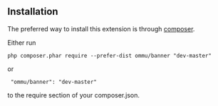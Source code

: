Installation
------------
The preferred way to install this extension is through [composer](http://getcomposer.org/download/).

Either run

```
php composer.phar require --prefer-dist ommu/banner "dev-master"
```

 or
```
 "ommu/banner": "dev-master"
```

to the require section of your composer.json.
